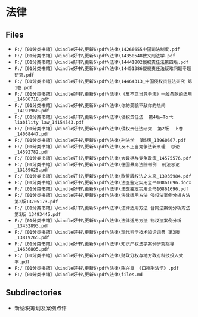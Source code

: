 # 法律

## Files

- `F:/【01分类书籍】\kindle好书\更新6\pdf\法律\14266655中国司法制度.pdf`
- `F:/【01分类书籍】\kindle好书\更新6\pdf\法律\14350548教义刑法学.pdf`
- `F:/【01分类书籍】\kindle好书\更新6\pdf\法律\14441802侵权责任法第四版.pdf`
- `F:/【01分类书籍】\kindle好书\更新6\pdf\法律\14451386侵权责任法疑难问题专题研究.pdf`
- `F:/【01分类书籍】\kindle好书\更新6\pdf\法律\14464313_中国侵权责任法研究 第1卷.pdf`
- `F:/【01分类书籍】\kindle好书\更新6\pdf\法律\《反不正当竞争法》一般条款的适用_14606718.pdf`
- `F:/【01分类书籍】\kindle好书\更新6\pdf\法律\你的美貌不敌你的热闹_14191960.pdf`
- `F:/【01分类书籍】\kindle好书\更新6\pdf\法律\侵权责任法  第4版=Tort liability law_14154543.pdf`
- `F:/【01分类书籍】\kindle好书\更新6\pdf\法律\侵权责任法研究  第2版  上卷_14068447.pdf`
- `F:/【01分类书籍】\kindle好书\更新6\pdf\法律\刑法学  第5版_13960667.pdf`
- `F:/【01分类书籍】\kindle好书\更新6\pdf\法律\反不正当竞争法新原理  总论_14592782.pdf`
- `F:/【01分类书籍】\kindle好书\更新6\pdf\法律\大数据与竞争政策_14575576.pdf`
- `F:/【01分类书籍】\kindle好书\更新6\pdf\法律\德国最高法院判例  刑法总论_13189025.pdf`
- `F:/【01分类书籍】\kindle好书\更新6\pdf\法律\欧盟版权法之未来_13935984.pdf`
- `F:/【01分类书籍】\kindle好书\更新6\pdf\法律\法医鉴定实用全书10861696.docx`
- `F:/【01分类书籍】\kindle好书\更新6\pdf\法律\法医鉴定实用全书10861696.pdf`
- `F:/【01分类书籍】\kindle好书\更新6\pdf\法律\法律适用方法 侵权法案例分析方法 第2版13705173.pdf`
- `F:/【01分类书籍】\kindle好书\更新6\pdf\法律\法律适用方法 合同法案例分析方法 第2版_13493445.pdf`
- `F:/【01分类书籍】\kindle好书\更新6\pdf\法律\法律适用方法 物权法案例分析_13452893.pdf`
- `F:/【01分类书籍】\kindle好书\更新6\pdf\法律\现代科学技术知识词典 第3版 _13819265.pdf`
- `F:/【01分类书籍】\kindle好书\更新6\pdf\法律\知识产权法学案例研究指导_14636805.pdf`
- `F:/【01分类书籍】\kindle好书\更新6\pdf\法律\财政分权与地方政府科技投入效率.pdf`
- `F:/【01分类书籍】\kindle好书\更新6\pdf\法律\陈兴良 《口授刑法学》.pdf`
- `F:/【01分类书籍】\kindle好书\更新6\pdf\法律\files.md`

## Subdirectories

- 新纳税筹划及案例点评
